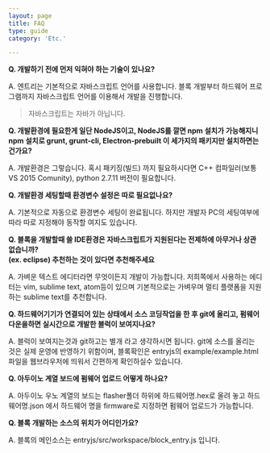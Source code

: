 ```yaml
---
layout: page
title: FAQ
type: guide
category: 'Etc.'

---
```


**Q. 개발하기 전에 먼저 익혀야 하는 기술이 있나요?**

A. 엔트리는 기본적으로 자바스크립트 언어를 사용합니다. 블록 개발부터 하드웨어 프로그램까지 자바스크립트 언어를 이용해서 개발을 진행합니다.

> 자바스크립트는 자바가 아닙니다.

**Q. 개발환경에 필요한게 일단 NodeJS이고, NodeJS를 깔면 npm 설치가 가능해지니 npm 설치로 grunt, grunt-cli, Electron-prebuilt 이 세가지의 패키지만 설치하면는 건가요?**

A. 개발환경은 그렇습니다. 혹시 패키징(빌드) 까지 필요하시다면 C++ 컴파일러(보통 VS 2015 Comunity), python 2.7.11 버전이 필요합니다.

**Q. 개발환경 세팅할때 환경변수 설정은 따로 필요없나요?**  

A. 기본적으로 자동으로 환경변수 세팅이 완료됩니다. 하지만 개발자 PC의 세팅여부에 따라 따로 지정해야 동작할 여지도 있습니다.

**Q. 블록을 개발할때 쓸 IDE환경은 자바스크립트가 지원된다는 전제하에 아무거나 상관없습니까? <br>(ex. eclipse) 추천하는 것이 있다면 추천해주세요**  

A. 가벼운 텍스트 에디터라면 무엇이든지 개발이 가능합니다. 저희쪽에서 사용하는 에디터는 vim, sublime text, atom등이 있으며 기본적으로는 가벼우며 멀티 플랫폼을 지원하는 sublime text를 추천합니다.

**Q. 하드웨어기기가 연결되어 있는 상태에서 소스 코딩작업을 한 후 git에 올리고, 펌웨어 다운을하면 실시간으로 개발한 블럭이 보여지나요?**

A. 블럭이 보여지는것과 git하고는 별개 라고 생각하시면 됩니다. git에 소스를 올리는 것은 실제 운영에 반영하기 위함이며, 블록확인은 entryjs의 example/example.html 파일을 웹브라우저에 띄워서 간편하게 확인하실수 있습니다.

**Q. 아두이노 계열 보드에 펌웨어 업로드 어떻게 하나요?**

A. 아두이노 우노 계열의 보드는 flasher폴더 하위에 하드웨어명.hex로 올려 놓고 하드웨어명.json 에서 하드웨어 명을 firmware로 지정하면 펌웨어 업로드가 가능합니다.

**Q. 블록 개발하는 소스의 위치가 어디인가요?**

A. 블록의 메인소스는 entryjs/src/workspace/block_entry.js 입니다.
